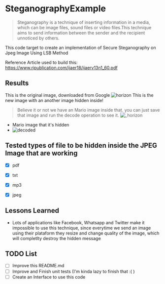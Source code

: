 # SteganographyExample
> Steganography is a technique of inserting information in a media, which can be image files, sound files or video files.This technique aims to send information between the sender and the recipient unnoticed by others.

This code target to create an implementation of Secure Steganography on Jpeg Image Using LSB Method

Reference Article used to build this: https://www.ripublication.com/ijaer18/ijaerv13n1_60.pdf

## Results
This is the original image, downloaded from Google
![horizon](https://user-images.githubusercontent.com/7330132/180094148-fe0d28f1-a1d7-4928-a029-d643592236ff.jpeg)
This is the new image with an another image hidden inside!
> Believe it or not we have an Mario image inside that. you can just save that image and run the decode operation to see it.
![_horizon](https://user-images.githubusercontent.com/7330132/180094445-2c8a3fe4-1b99-4946-bc6b-d234994ebffa.jpeg)
- Mario image that it's hidden
- ![decoded](https://user-images.githubusercontent.com/7330132/180094678-c9e2eaa2-49d9-4b76-94eb-4f366cce9058.jpeg)

## Tested types of file to be hidden inside the JPEG Image that are working
- [x] pdf
- [x] txt
- [x] mp3
- [x] jpeg


## Lessons Learned
- Lots of applications like Facebook, Whatsapp and Twitter make it impossible to use this technique, since everytime we send an image using their plataform they resize and change quality of the image, which will completlty destroy the hidden message 

## TODO List
- [ ] Improve this README.md
- [ ] Improve and Finish unit tests (I'm kinda lazy to finish that :( )
- [ ] Create an Interface to use this code
